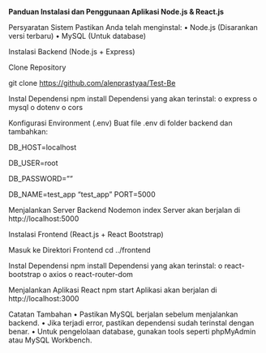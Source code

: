 **Panduan Instalasi dan Penggunaan Aplikasi Node.js & React.js**

Persyaratan Sistem Pastikan Anda telah menginstal: • Node.js (Disarankan versi terbaru) • MySQL (Untuk database)

Instalasi Backend (Node.js + Express)

Clone Repository

git clone https://github.com/alenprastyaa/Test-Be

Instal Dependensi npm install Dependensi yang akan terinstal: o express o mysql o dotenv o cors

Konfigurasi Environment (.env) Buat file .env di folder backend dan tambahkan:

DB_HOST=localhost

DB_USER=root

DB_PASSWORD=””

DB_NAME=test_app “test_app” PORT=5000

Menjalankan Server Backend Nodemon index Server akan berjalan di http://localhost:5000

Instalasi Frontend (React.js + React Bootstrap)

Masuk ke Direktori Frontend cd ../frontend

Instal Dependensi npm install Dependensi yang akan terinstal: o react-bootstrap o axios o react-router-dom

Menjalankan Aplikasi React npm start Aplikasi akan berjalan di http://localhost:3000

Catatan Tambahan • Pastikan MySQL berjalan sebelum menjalankan backend. • Jika terjadi error, pastikan dependensi sudah terinstal dengan benar. • Untuk pengelolaan database, gunakan tools seperti phpMyAdmin atau MySQL Workbench.
